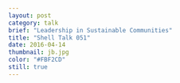 ```yaml
---
layout: post
category: talk
brief: "Leadership in Sustainable Communities"
title: "Shell Talk 051"
date: 2016-04-14
thumbnail: jb.jpg
color: "#FBF2CD"
still: true
---
```

